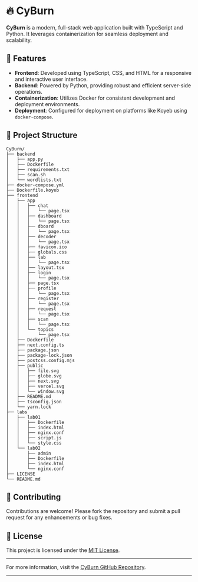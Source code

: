 
# 🔥 CyBurn

**CyBurn** is a modern, full-stack web application built with TypeScript and Python. It leverages containerization for seamless deployment and scalability.

## 🚀 Features

* **Frontend**: Developed using TypeScript, CSS, and HTML for a responsive and interactive user interface.
* **Backend**: Powered by Python, providing robust and efficient server-side operations.
* **Containerization**: Utilizes Docker for consistent development and deployment environments.
* **Deployment**: Configured for deployment on platforms like Koyeb using `docker-compose`.

## 🧱 Project Structure

```
CyBurn/
├── backend
│   ├── app.py
│   ├── Dockerfile
│   ├── requirements.txt
│   ├── scan.sh
│   └── wordlists.txt
├── docker-compose.yml
├── Dockerfile.koyeb
├── frontend
│   ├── app
│   │   ├── chat
│   │   │   └── page.tsx
│   │   ├── dashboard
│   │   │   └── page.tsx
│   │   ├── dboard
│   │   │   └── page.tsx
│   │   ├── decoder
│   │   │   └── page.tsx
│   │   ├── favicon.ico
│   │   ├── globals.css
│   │   ├── lab
│   │   │   └── page.tsx
│   │   ├── layout.tsx
│   │   ├── login
│   │   │   └── page.tsx
│   │   ├── page.tsx
│   │   ├── profile
│   │   │   └── page.tsx
│   │   ├── register
│   │   │   └── page.tsx
│   │   ├── request
│   │   │   └── page.tsx
│   │   ├── scan
│   │   │   └── page.tsx
│   │   └── topics
│   │       └── page.tsx
│   ├── Dockerfile
│   ├── next.config.ts
│   ├── package.json
│   ├── package-lock.json
│   ├── postcss.config.mjs
│   ├── public
│   │   ├── file.svg
│   │   ├── globe.svg
│   │   ├── next.svg
│   │   ├── vercel.svg
│   │   └── window.svg
│   ├── README.md
│   ├── tsconfig.json
│   └── yarn.lock
├── labs
│   ├── lab01
│   │   ├── Dockerfile
│   │   ├── index.html
│   │   ├── nginx.conf
│   │   ├── script.js
│   │   └── style.css
│   └── lab02
│       ├── admin
│       ├── Dockerfile
│       ├── index.html
│       └── nginx.conf
├── LICENSE
└── README.md
```

## 🤝 Contributing

Contributions are welcome! Please fork the repository and submit a pull request for any enhancements or bug fixes.

## 📄 License

This project is licensed under the [MIT License](LICENSE).

---

For more information, visit the [CyBurn GitHub Repository](https://github.com/threalwinky/CyBurn).

---

